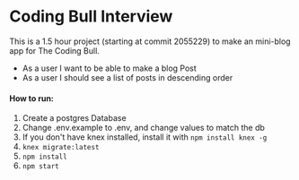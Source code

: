 # Coding Bull Interview

This is a 1.5 hour project (starting at commit 2055229) to make an mini-blog app for The Coding Bull.

* As a user I want to be able to make a blog Post
* As a user I should see a list of posts in descending order

#### How to run:

  1. Create a postgres Database
  2. Change .env.example to .env, and change values to match the db
  3. If you don't have knex installed, install it with ``npm install knex -g``
  4. ``knex migrate:latest``
  5. ``npm install``
  6. ``npm start``
